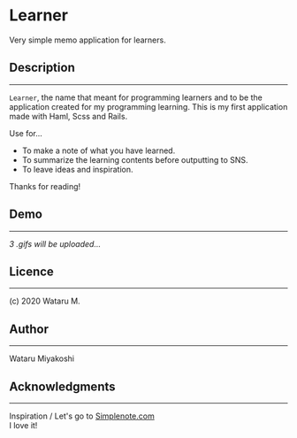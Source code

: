 # Learner

Very simple memo application for learners.

## Description
---
`Learner`, the name that meant for programming learners and to be the application created for my programming learning.
This is my first application made with Haml, Scss and Rails.

Use for...  
* To make a note of what you have learned.
* To summarize the learning contents before outputting to SNS.
* To leave ideas and inspiration.

Thanks for reading!
## Demo
---
*3 .gifs will be uploaded...*
## Licence
---
(c) 2020 Wataru M.
## Author
---
Wataru Miyakoshi
## Acknowledgments
---
Inspiration / Let's go to [Simplenote.com](https://simplenote.com/)  
I love it!